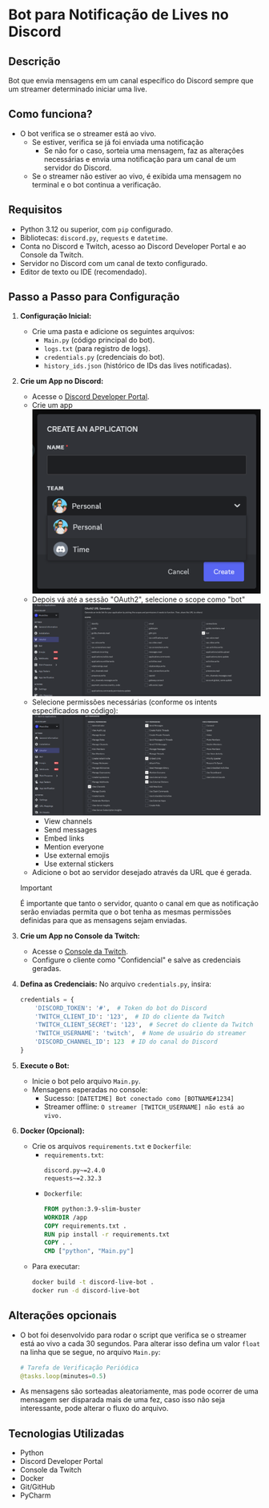 # Bot para Notificação de Lives no Discord

## Descrição

Bot que envia mensagens em um canal específico do Discord sempre que um streamer determinado iniciar uma live.

## Como funciona?

- O bot verifica se o streamer está ao vivo.
  - Se estiver, verifica se já foi enviada uma notificação
    - Se não for o caso, sorteia uma mensagem, faz as alterações necessárias e envia uma notificação para um canal de um servidor do Discord.
  - Se o streamer não estiver ao vivo, é exibida uma mensagem no terminal e o bot continua a verificação.

## Requisitos

- Python 3.12 ou superior, com `pip` configurado.
- Bibliotecas: `discord.py`, `requests` e `datetime`.
- Conta no Discord e Twitch, acesso ao Discord Developer Portal e ao Console da Twitch.
- Servidor no Discord com um canal de texto configurado.
- Editor de texto ou IDE (recomendado).

## Passo a Passo para Configuração

1. **Configuração Inicial:**
   - Crie uma pasta e adicione os seguintes arquivos:
     - `Main.py` (código principal do bot).
     - `logs.txt` (para registro de logs).
     - `credentials.py` (credenciais do bot).
     - `history_ids.json` (histórico de IDs das lives notificadas).

2. **Crie um App no Discord:**
   - Acesse o [Discord Developer Portal](https://discord.com/developers/applications). 
   - Crie um app
      ![Captura de tela do modal de criar uma aplicação no Discord](tutorial/images/create-app.png)
   - Depois vá até a sessão "OAuth2", selecione o scope como "bot"
     ![Captura de tela do portal de desenvolvedores do Discord](tutorial/images/oauth2-scopes.png)
   - Selecione permissões necessárias (conforme os intents especificados no código):
   ![Captura de tela do portal de desenvolvedores do Discord](tutorial/images/oauth2-permissions.png)   
     - View channels
     - Send messages
     - Embed links
     - Mention everyone
     - Use external emojis
     - Use external stickers
   - Adicione o bot ao servidor desejado através da URL que é gerada. 
   > [!IMPORTANT]
   > É importante que tanto o servidor, quanto o canal em que as notificação serão enviadas permita que o bot tenha as mesmas permissões definidas para que as mensagens sejam enviadas.  

3. **Crie um App no Console da Twitch:**
   - Acesse o [Console da Twitch](https://dev.twitch.tv/docs/authentication/register-app/).
   - Configure o cliente como "Confidencial" e salve as credenciais geradas.

4. **Defina as Credenciais:**
   No arquivo `credentials.py`, insira:
   ```python
   credentials = {
       'DISCORD_TOKEN': '#',  # Token do bot do Discord
       'TWITCH_CLIENT_ID': '123',  # ID do cliente da Twitch
       'TWITCH_CLIENT_SECRET': '123',  # Secret do cliente da Twitch
       'TWITCH_USERNAME': 'twitch',  # Nome de usuário do streamer
       'DISCORD_CHANNEL_ID': 123  # ID do canal do Discord
   }
   ```

5. **Execute o Bot:**
   - Inicie o bot pelo arquivo `Main.py`.
   - Mensagens esperadas no console:
     - Sucesso: `[DATETIME] Bot conectado como [BOTNAME#1234]`
     - Streamer offline: `O streamer [TWITCH_USERNAME] não está ao vivo.`

6. **Docker (Opcional):**
   - Crie os arquivos `requirements.txt` e `Dockerfile`:
     - `requirements.txt`:
       ```
       discord.py~=2.4.0
       requests~=2.32.3
       ```
     - `Dockerfile`:
       ```Dockerfile
       FROM python:3.9-slim-buster
       WORKDIR /app
       COPY requirements.txt .
       RUN pip install -r requirements.txt
       COPY . .
       CMD ["python", "Main.py"]
       ```
   - Para executar:
     ```bash
     docker build -t discord-live-bot .
     docker run -d discord-live-bot
     ```

## Alterações opcionais

- O bot foi desenvolvido para rodar o script que verifica se o streamer está ao vivo a cada 30 segundos. Para alterar isso defina um valor `float` na linha que se segue, no arquivo `Main.py`:
  ```python
  # Tarefa de Verificação Periódica
  @tasks.loop(minutes=0.5)
  ```
  
- As mensagens são sorteadas aleatoriamente, mas pode ocorrer de uma mensagem ser disparada mais de uma fez, caso isso não seja interessante, pode alterar o fluxo do arquivo.

## Tecnologias Utilizadas

- Python
- Discord Developer Portal
- Console da Twitch
- Docker
- Git/GitHub
- PyCharm

